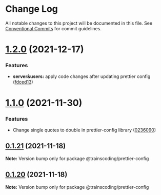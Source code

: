 # Change Log

All notable changes to this project will be documented in this file.
See [Conventional Commits](https://conventionalcommits.org) for commit guidelines.

# [1.2.0](https://github.com/MasterCloudApps-Projects/trainscoding/compare/@trainscoding/prettier-config@1.1.0...@trainscoding/prettier-config@1.2.0) (2021-12-17)


### Features

* **server&users:** apply code changes after updating prettier config ([fdced13](https://github.com/MasterCloudApps-Projects/trainscoding/commit/fdced13ea97f1d407a50996b3b1fe9f6cabf5893))





# [1.1.0](https://github.com/MasterCloudApps-Projects/trainscoding/compare/@trainscoding/prettier-config@1.0.0...@trainscoding/prettier-config@1.1.0) (2021-11-30)


### Features

* Change single quotes to double in prettier-config library ([0236090](https://github.com/MasterCloudApps-Projects/trainscoding/commit/0236090fa7f577b8a8fd1114a81d911e54198fc3))





## [0.1.21](https://github.com/MasterCloudApps-Projects/trainscoding/compare/@trainscoding/prettier-config@0.1.20...@trainscoding/prettier-config@0.1.21) (2021-11-18)

**Note:** Version bump only for package @trainscoding/prettier-config





## [0.1.20](https://github.com/MasterCloudApps-Projects/trainscoding/compare/@trainscoding/prettier-config@0.1.19...@trainscoding/prettier-config@0.1.20) (2021-11-18)

**Note:** Version bump only for package @trainscoding/prettier-config
